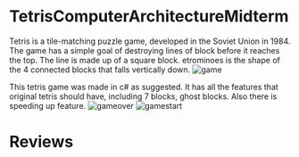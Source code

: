 # TetrisComputerArchitectureMidterm

 Tetris is a tile-matching puzzle game, developed in the Soviet Union in 1984. The game has a simple goal of destroying lines of block before it reaches the top. The line is made up of a square block. etrominoes is the shape of the 4 connected blocks that falls vertically down.
![game](https://user-images.githubusercontent.com/60456879/158023486-80869744-5d34-4968-91d4-5aec88f6b311.png)

This tetris game was made in c# as suggested. It has all the features that original tetris should have, including 7 blocks, ghost blocks. 
Also there is speeding up feature.
![gameover](https://user-images.githubusercontent.com/60456879/158023489-7b4ad747-9d75-456a-b2a3-9f90cc8a2aeb.png)
![gamestart](https://user-images.githubusercontent.com/60456879/158023490-fc9cd713-a001-4562-bf4e-8fc043808bd6.png)
# Reviews
